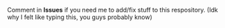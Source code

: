 Comment in **Issues** if you need me to add/fix stuff to this respository. (Idk why I felt like typing this, you guys probably know)
